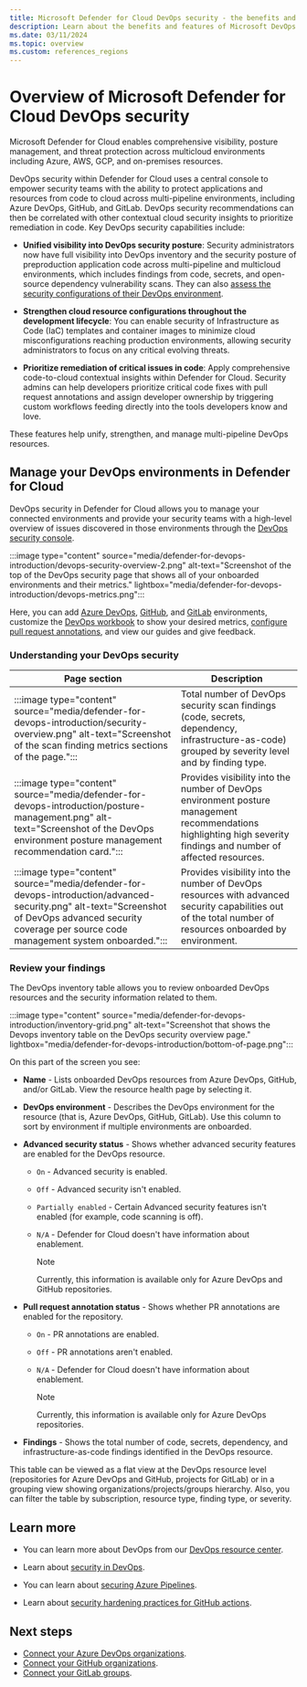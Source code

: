 ```yaml
---
title: Microsoft Defender for Cloud DevOps security - the benefits and features
description: Learn about the benefits and features of Microsoft DevOps security.
ms.date: 03/11/2024
ms.topic: overview
ms.custom: references_regions
---
```


# Overview of Microsoft Defender for Cloud DevOps security

Microsoft Defender for Cloud enables comprehensive visibility, posture management, and threat protection across multicloud environments including Azure, AWS, GCP, and on-premises resources.

DevOps security within Defender for Cloud uses a central console to empower security teams with the ability to protect applications and resources from code to cloud across multi-pipeline environments, including Azure DevOps, GitHub, and GitLab. DevOps security recommendations can then be correlated with other contextual cloud security insights to prioritize remediation in code. Key DevOps security capabilities include:

- **Unified visibility into DevOps security posture**: Security administrators now have full visibility into DevOps inventory and the security posture of preproduction application code across multi-pipeline and multicloud environments, which includes findings from code, secrets, and open-source dependency vulnerability scans. They can also [assess the security configurations of their DevOps environment](concept-devops-posture-management-overview.md).

- **Strengthen cloud resource configurations throughout the development lifecycle**: You can enable security of Infrastructure as Code (IaC) templates and container images to minimize cloud misconfigurations reaching production environments, allowing security administrators to focus on any critical evolving threats.

- **Prioritize remediation of critical issues in code**: Apply comprehensive code-to-cloud contextual insights within Defender for Cloud. Security admins can help developers prioritize critical code fixes with pull request annotations and assign developer ownership by triggering custom workflows feeding directly into the tools developers know and love.

These features help unify, strengthen, and manage multi-pipeline DevOps resources.

## Manage your DevOps environments in Defender for Cloud

DevOps security in Defender for Cloud allows you to manage your connected environments and provide your security teams with a high-level overview of issues discovered in those environments through the [DevOps security console](https://portal.azure.com/#view/Microsoft_Azure_Security/SecurityMenuBlade/~/DevOpsSecurity).

:::image type="content" source="media/defender-for-devops-introduction/devops-security-overview-2.png" alt-text="Screenshot of the top of the DevOps security page that shows all of your onboarded environments and their metrics." lightbox="media/defender-for-devops-introduction/devops-metrics.png":::

Here, you can add [Azure DevOps](quickstart-onboard-devops.md), [GitHub](quickstart-onboard-github.md), and [GitLab](quickstart-onboard-gitlab.md) environments, customize the [DevOps workbook](custom-dashboards-azure-workbooks.md#use-the-devops-security-workbook) to show your desired metrics, [configure pull request annotations](enable-pull-request-annotations.md), and view our guides and give feedback.

### Understanding your DevOps security

|Page section| Description |
|--|--|
| :::image type="content" source="media/defender-for-devops-introduction/security-overview.png" alt-text="Screenshot of the scan finding metrics sections of the page."::: | Total number of DevOps security scan findings (code, secrets, dependency, infrastructure-as-code) grouped by severity level and by finding type. |
| :::image type="content" source="media/defender-for-devops-introduction/posture-management.png" alt-text="Screenshot of the DevOps environment posture management recommendation card."::: | Provides visibility into the number of DevOps environment posture management recommendations highlighting high severity findings and number of affected resources. |
| :::image type="content" source="media/defender-for-devops-introduction/advanced-security.png" alt-text="Screenshot of DevOps advanced security coverage per source code management system onboarded."::: | Provides visibility into the number of DevOps resources with advanced security capabilities out of the total number of resources onboarded by environment. |

### Review your findings

The DevOps inventory table allows you to review onboarded DevOps resources and the security information related to them.

:::image type="content" source="media/defender-for-devops-introduction/inventory-grid.png" alt-text="Screenshot that shows the Devops inventory table on the DevOps security overview page." lightbox="media/defender-for-devops-introduction/bottom-of-page.png":::

On this part of the screen you see:

- **Name** - Lists onboarded DevOps resources from Azure DevOps, GitHub, and/or GitLab. View the resource health page by selecting it.

- **DevOps environment** - Describes the DevOps environment for the resource (that is, Azure DevOps, GitHub, GitLab).  Use this column to sort by environment if multiple environments are onboarded.

- **Advanced security status** -  Shows whether advanced security features are enabled for the DevOps resource.
  - `On` - Advanced security is enabled.
  - `Off` - Advanced security isn't enabled.
  - `Partially enabled` - Certain Advanced security features isn't enabled (for example, code scanning is off).
  - `N/A` - Defender for Cloud doesn't have information about enablement.

    > [!NOTE]
    > Currently, this information is available only for Azure DevOps and GitHub repositories.

- **Pull request annotation status** -  Shows whether PR annotations are enabled for the repository.
  - `On` - PR annotations are enabled.
  - `Off` - PR annotations aren't enabled.
  - `N/A` - Defender for Cloud doesn't have information about enablement.

    > [!NOTE]
    > Currently, this information is available only for Azure DevOps repositories.

- **Findings** - Shows the total number of code, secrets, dependency, and infrastructure-as-code findings identified in the DevOps resource.

This table can be viewed as a flat view at the DevOps resource level (repositories for Azure DevOps and GitHub, projects for GitLab) or in a grouping view showing organizations/projects/groups hierarchy. Also, you can filter the table by subscription, resource type, finding type, or severity.

## Learn more

- You can learn more about DevOps from our [DevOps resource center](/devops/).

- Learn about [security in DevOps](/devops/operate/security-in-devops).

- You can learn about [securing Azure Pipelines](/azure/devops/pipelines/security/overview).

- Learn about [security hardening practices for GitHub actions](https://docs.github.com/actions/security-guides/security-hardening-for-github-actions).

## Next steps

- [Connect your Azure DevOps organizations](quickstart-onboard-devops.md).
- [Connect your GitHub organizations](quickstart-onboard-github.md).
- [Connect your GitLab groups](quickstart-onboard-gitlab.md).
